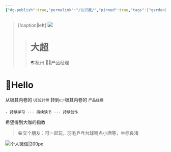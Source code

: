 ```yaml
---
{"dg-publish":true,"permalink":"/认识我/","pinned":true,"tags":["gardenEntry"],"created":"","updated":""}
---
```


> [!caption|left]
>![](https://raw.githubusercontent.com/mnigc/Drawing-bed/master/%E5%A4%B4%E5%83%8F.png?token=AF5LCCMV5OBWR7EBNL6O4VDE4S23O)
>
>># 大超
>>🌏杭州 👨‍💻产品经理

# 👋Hello

从极其内卷的 `UI设计师` 转到👉极其内卷的 `产品经理`

	- 持续学习 ··· 持续读书 ··· 持续创作

希望得到大咖的指教

>😀交个朋友：可一起玩，羽毛乒乓台球喝点小酒等，坐标良渚

![个人微信|200px](https://raw.githubusercontent.com/mnigc/Drawing-bed/master/%E4%B8%AA%E4%BA%BA%E5%BE%AE%E4%BF%A1.png?token=AF5LCCPKVWJRICK73GYXAQLE4S23S)